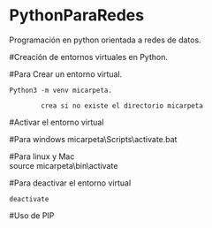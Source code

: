 # PythonParaRedes
Programación en python orientada a redes de datos. 

#Creación de entornos virtuales en Python. 

#Para Crear un entorno virtual. 

    Python3 -m venv micarpeta.

            crea si no existe el directorio micarpeta

#Activar el entorno virtual

  #Para windows 
    micarpeta\Scripts\activate.bat
   
   #Para linux y Mac    
        source micarpeta\bin\activate

#Para deactivar el entorno virtual 
    
    deactivate 

#Uso de PIP

